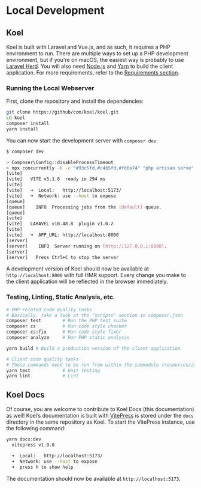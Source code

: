 # Local Development

## Koel

Koel is built with Laravel and Vue.js, and as such, it requires a PHP environment to run.
There are multiple ways to set up a PHP development environment, but if you're on macOS,
the easiest way is probably to use [Laravel Herd](https://herd.laravel.com/).
You will also need [Node.js](https://nodejs.org/) and [Yarn](https://yarnpkg.com/) to build the client application.
For more requirements, refer to the [Requirements section](./guide/getting-started#requirements).

### Running the Local Webserver

First, clone the repository and install the dependencies:

```bash
git clone https://github/com/koel/koel.git
cd koel
composer install
yarn install
```

You can now start the development server with `composer dev`:

```bash
$ composer dev

> Composer\Config::disableProcessTimeout
> npx concurrently -k -c "#93c5fd,#c4b5fd,#fdba74" "php artisan serve" "php artisan queue:listen --tries=1" "vite" --names=server,queue,vite --restart-tries=3
[vite]
[vite]   VITE v5.1.8  ready in 294 ms
[vite]
[vite]   ➜  Local:   http://localhost:5173/
[vite]   ➜  Network: use --host to expose
[queue]
[queue]    INFO  Processing jobs from the [default] queue.
[queue]
[vite]
[vite]   LARAVEL v10.48.8  plugin v1.0.2
[vite]
[vite]   ➜  APP_URL: http://localhost:8000
[server]
[server]    INFO  Server running on [http://127.0.0.1:8000].
[server]
[server]   Press Ctrl+C to stop the server
```

A development version of Koel should now be available at `http://localhost:8000` with full HMR support.
Every change you make to the client application will be reflected in the browser immediately.

### Testing, Linting, Static Analysis, etc.

```bash
# PHP-related code quality tasks
# Basically, take a look at the "scripts" section in composer.json
composer test        # Run the PHP test suite
composer cs          # Run code style checker
composer cs:fix      # Run code style fixer
composer analyze     # Run PHP static analysis

yarn build # Build a production version of the client application

# Client code quality tasks
# These commands need to be run from within the submodule (resources/assets)
yarn test            # Unit testing
yarn lint            # Lint
```

## Koel Docs

Of course, you are welcome to contribute to Koel Docs (this documentation) as well!
Koel’s documentation is built with [VitePress](https://vitepress.dev/) is stored under the `docs` directory in the same repository as Koel.
To start the VitePress instance, use the following command:

```bash
yarn docs:dev
  vitepress v1.0.0

  ➜  Local:   http://localhost:5173/
  ➜  Network: use --host to expose
  ➜  press h to show help
```

The documentation should now be available at `http://localhost:5173`.

